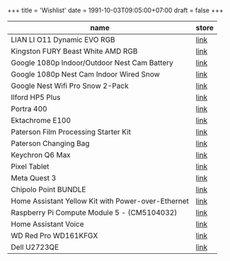 +++
title = 'Wishlist'
date = 1991-10-03T09:05:00+07:00
draft = false
+++

| name                                               | store                                                                                                   |
| -------------------------------------------------- | ------------------------------------------------------------------------------------------------------- |
| LIAN LI O11 Dynamic EVO RGB                        | [link](https://www.dns-shop.ru/product/9cd82a0d8a89ed20)                                                |
| Kingston FURY Beast White AMD RGB                  | [link](https://www.dns-shop.ru/product/83ad04d3c87ded20)                                                |
| Google 1080p Indoor/Outdoor Nest Cam Battery       | [link](https://www.bhphotovideo.com/c/product/1657274-REG)                                              |
| Google 1080p Nest Cam Indoor Wired Snow            | [link](https://www.bhphotovideo.com/c/product/1665729-REG)                                              |
| Google Nest Wifi Pro Snow 2-Pack                   | [link](https://www.bhphotovideo.com/c/product/1728265-REG)                                              |
| Ilford HP5 Plus                                    | [link](https://www.bhphotovideo.com/c/product/24745-REG)                                                |
| Portra 400                                         | [link](https://www.bhphotovideo.com/c/product/742308-USA)                                               |
| Ektachrome E100                                    | [link](https://www.bhphotovideo.com/c/product/274846-USA)                                               |
| Paterson Film Processing Starter Kit               | [link](https://www.bhphotovideo.com/c/product/1519010-REG)                                              |
| Paterson Changing Bag                              | [link](https://www.bhphotovideo.com/c/product/253370-REG)                                               |
| Keychron Q6 Max                                    | [link](https://aliexpress.ru/item/1005006677634825.html?sku_id=12000038966283125)                       |
| Pixel Tablet                                       | [link](https://store.google.com/us/config/pixel_tablet?hl=en-US)                                        |
| Meta Quest 3                                       | [link](https://www.meta.com/quest/quest-3)                                                              |
| Chipolo Point BUNDLE                               | [link](https://chipolo.net/en-us/products/chipolo-point-bundle)                                         |
| Home Assistant Yellow Kit with Power-over-Ethernet | [link](https://www.seeedstudio.com/Home-Assistant-Yellow-Kit-with-Power-over-Ethernet-p-5673.html)      |
| Raspberry Pi Compute Module 5 - (CM5104032)        | [link](https://www.seeedstudio.com/Raspberry-Pi-Compute-Module-CM5104032-p-6268.html)                   |
| Home Assistant Voice                               | [link](https://www.seeedstudio.com/Home-Assistant-Voice-p-6998.html)                                    |
| WD Red Pro WD161KFGX                               | [link](https://www.westerndigital.com/ru-ru/products/internal-drives/wd-red-pro-sata-hdd?sku=WD161KFGX) |
| Dell U2723QE                                       | [link](https://www.rtings.com/monitor/reviews/dell/u2723qe)                                             |